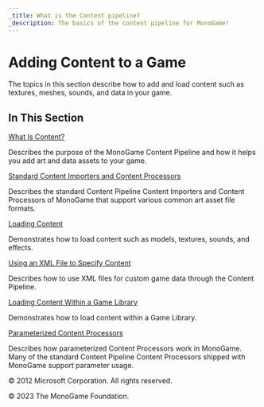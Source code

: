 ```yaml
---
_title: What is the Content pipeline?
_description: The basics of the content pipeline for MonoGame!
---
```


# Adding Content to a Game

The topics in this section describe how to add and load content such as textures, meshes, sounds, and data in your game.

## In This Section

[What Is Content?](CP_Overview.md)

Describes the purpose of the MonoGame Content Pipeline and how it helps you add art and data assets to your game.

[Standard Content Importers and Content Processors](CP_StdImpsProcs.md)

Describes the standard Content Pipeline Content Importers and Content Processors of MonoGame that support various common art asset file formats.

[Loading Content](../../howto/Content_Pipeline/HowTo_LoadContent.md)

Demonstrates how to load content such as models, textures, sounds, and effects.

[Using an XML File to Specify Content](../../howto/Content_Pipeline/HowTo_UseCustomXML.md)

Describes how to use XML files for custom game data through the Content Pipeline.

[Loading Content Within a Game Library](../../howto/Content_Pipeline/HowTo_LoadContentLibrary.md)

Demonstrates how to load content within a Game Library.

[Parameterized Content Processors](CP_StdParamProcs.md)

Describes how parameterized Content Processors work in MonoGame. Many of the standard Content Pipeline Content Processors shipped with MonoGame support parameter usage.

© 2012 Microsoft Corporation. All rights reserved.  

© 2023 The MonoGame Foundation.
